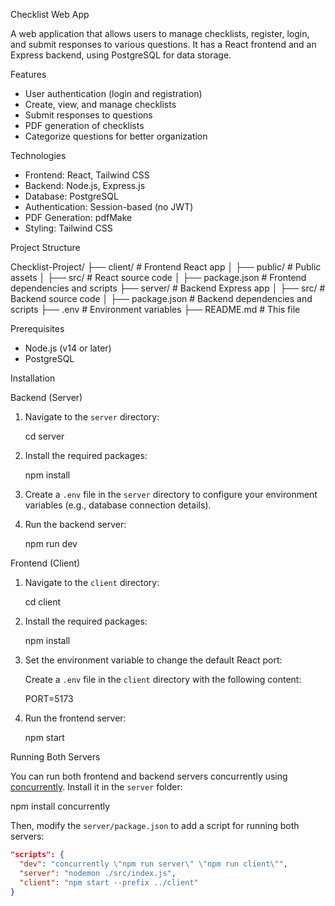 Checklist Web App

A web application that allows users to manage checklists, register, login, and submit responses to various questions. It has a React frontend and an Express backend, using PostgreSQL for data storage.

Features

- User authentication (login and registration)
- Create, view, and manage checklists
- Submit responses to questions
- PDF generation of checklists
- Categorize questions for better organization

Technologies

- Frontend: React, Tailwind CSS
- Backend: Node.js, Express.js
- Database: PostgreSQL
- Authentication: Session-based (no JWT)
- PDF Generation: pdfMake
- Styling: Tailwind CSS

Project Structure

Checklist-Project/
├── client/                  # Frontend React app
│   ├── public/              # Public assets
│   ├── src/                 # React source code
│   ├── package.json         # Frontend dependencies and scripts
├── server/                  # Backend Express app
│   ├── src/                 # Backend source code
│   ├── package.json         # Backend dependencies and scripts
├── .env                     # Environment variables
├── README.md                # This file

Prerequisites

- Node.js (v14 or later)
- PostgreSQL

Installation

Backend (Server)

1. Navigate to the `server` directory:

    cd server

2. Install the required packages:

    npm install

3. Create a `.env` file in the `server` directory to configure your environment variables (e.g., database connection details).

4. Run the backend server:

    npm run dev

Frontend (Client)

1. Navigate to the `client` directory:

    cd client

2. Install the required packages:

    npm install

3. Set the environment variable to change the default React port:

    Create a `.env` file in the `client` directory with the following content:

    PORT=5173

4. Run the frontend server:

    npm start

Running Both Servers

You can run both frontend and backend servers concurrently using [concurrently](https://www.npmjs.com/package/concurrently). Install it in the `server` folder:

npm install concurrently

Then, modify the `server/package.json` to add a script for running both servers:

```json
"scripts": {
  "dev": "concurrently \"npm run server\" \"npm run client\"",
  "server": "nodemon ./src/index.js",
  "client": "npm start --prefix ../client"
}
